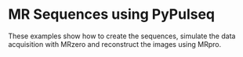 # MR Sequences using PyPulseq

These examples show how to create the sequences, simulate the data acquisition with MRzero and reconstruct the images
using MRpro.